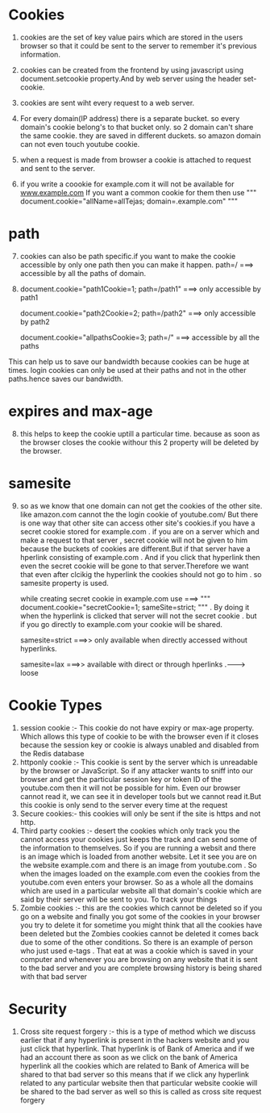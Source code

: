 # Cookies
1. cookies are the set of key value pairs which are stored in the users browser so that it could be sent to the server to remember it's previous information.
2. cookies can be created from the frontend by using javascript using document.setcookie property.And by web server using the header set-cookie.
3. cookies are sent wiht every request to a web server.
4. For every domain(IP address) there is a separate bucket. so every domain's cookie belong's to that bucket only.
   so 2 domain can't share the same cookie. they are saved in different duckets. 
   so amazon domain can not even touch youtube cookie.
5. when a request is made from browser a cookie  is attached to request and sent to the server.

6. if you write a coookie for example.com it will not be available for www.example.com
   If you want a common cookie for them then use """ document.cookie="allName=allTejas; domain=.example.com"  """ 

# path

7. cookies can also be path specific.if you want to make the cookie accessible by only one path then you can make it happen.
path=/ ===> accessible by all the paths of domain.

8. document.cookie="path1Cookie=1; path=/path1"  ===> only accessible by path1

   document.cookie="path2Cookie=2; path=/path2"  ===> only accessible by path2

   document.cookie="allpathsCookie=3; path=/"  ===> accessible by all the paths

This can help us to save our bandwidth because cookies can be huge at times.
login cookies can only be used at their paths and not in the other paths.hence saves our bandwidth.


# expires and max-age

8. this helps to keep the cookie uptill a particular time.
    because as soon as the browser closes the cookie withour this 2 property will be deleted by the browser.


# samesite
9. so as we know that one domain can not get the cookies of the other site. like amazon.com cannot  the the login cookie of youtube.com/ But there is one way that other site can access other site's cookies.if you have a secret cookie stored for example.com . if you are on a server which and make a request to that server , secret cookie will not be given to him because the buckets of cookies are different.But if that server have a hperlink consisting of example.com . And if you click that hyperlink then even the secret cookie will be gone to that server.Therefore we want that even after clcikig the hyperlink the cookies should not go to him . so samesite property is used.
    
    while creating secret cookie in example.com use ===> """ document.cookie="secretCookie=1; sameSite=strict; """  . By doing it when the hyperlink is clicked that server will not the secret cookie . but if you go directly to example.com your cookie will be shared.

    samesite=strict ===>> only available when directly accessed without hyperlinks.

    samesite=lax ===>> available with direct or through hperlinks .---> loose


# Cookie Types
1. session cookie :- This cookie do not have expiry or max-age property. 
   Which allows this type of cookie to be with the browser even if it closes because the session key or 
   cookie is always unabled and disabled from the Redis database
2. httponly cookie :- This cookie is sent by the server which is unreadable by the browser or JavaScript. 
   So if any attacker wants to sniff into our browser and get the particular session key or token ID of the 
   youtube.com then it will not be possible for him. Even our browser cannot read it, we can see it in developer 
   tools but we cannot read it.But this cookie is only send to the server every time at the request
3. Secure cookies:- this cookies will only be sent if the site is https and not http.
4. Third party cookies :- desert the cookies which only track you the cannot access your cookies just keeps 
   the track and can send some of the information to themselves. So if you are running a websit and there is an 
   image which is loaded from another website. Let it see you are on the website example.com and there is an 
   image from youtube.com . So when the images loaded on the example.com even the cookies from the youtube.com 
   even enters your browser. So as a whole all the domains which are used in a particular website all that 
   domain's cookie which are said by their server will be sent to you. To track your things
5. Zombie cookies :- this are the cookies which cannot be deleted so if you go on a website and 
   finally you got some of the cookies in your browser you try to delete it for sometime you might think 
   that all the cookies have been deleted but the Zombies cookies cannot be deleted it comes back due to 
   some of the other conditions. So there is an example of person who just used e-tags . That eat at was a 
   cookie which is saved in your computer and whenever you are browsing on any website that it is sent to 
   the bad server and you are complete browsing history is being shared with that bad server



# Security 
1. Cross site request forgery :- this is a type of method which we discuss earlier that if any hyperlink is 
   present in the hackers website and you just click that hyperlink. That hyperlink is of Bank of America and 
   if we had an account there as soon as we click on the bank of America hyperlink all the cookies which are 
   related to Bank of America will be shared to that bad server so this means that if we click any hyperlink 
   related to any particular website then that particular website cookie will be shared to the bad server as 
   well so this is called as cross site request forgery